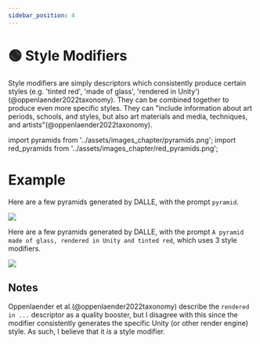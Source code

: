 ```yaml
---
sidebar_position: 4
---
```

# 🟢 Style Modifiers

Style modifiers are simply descriptors which consistently
produce certain styles (e.g. 'tinted red', 'made of glass', 'rendered in Unity')(@oppenlaender2022taxonomy). They can be combined together to
produce even more specific styles. They can "include information about art periods, schools, and styles, but also art materials and media, techniques, and artists"(@oppenlaender2022taxonomy).

import pyramids from '../assets/images_chapter/pyramids.png';
import red_pyramids from '../assets/images_chapter/red_pyramids.png';

# Example

Here are a few pyramids generated by DALLE, with the prompt `pyramid`.

<div style={{textAlign: 'center'}}>
  <img src={pyramids} style={{width: "750px"}} />
</div>

Here are a few pyramids generated by DALLE, with the prompt `A pyramid made of glass, rendered in Unity and tinted red`, which uses 3 style modifiers.

<div style={{textAlign: 'center'}}>
  <img src={red_pyramids} style={{width: "750px"}} />
</div>

## Notes

Oppenlaender et al.(@oppenlaender2022taxonomy) describe the `rendered in ...` descriptor 
as a quality booster, but I disagree with this since the modifier consistently generates
the specific Unity (or other render engine) style. As such, I believe that it *is* a style modifier.